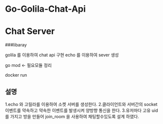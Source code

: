 # Go-Golila-Chat-Api

# Chat Server

###libaray

golila 를 이용하여 chat api 구현
echo 를 이용하여 sever 생성

go mod <- 필요모듈 정리

docker run

## 설명

1.echo 와 고릴라를 이용하여 소켓 서버를 생성한다.
2.클라이언트와 서버간의 socket 이벤트를 약속하고 약속한 이벤트를 발생시켜 양방향 통신을 한다.
3.유저마다 고유 uid 를 가지고 방을 만들어 join_room 을 사용하여 채팅할수있도록 설계 하였다.
